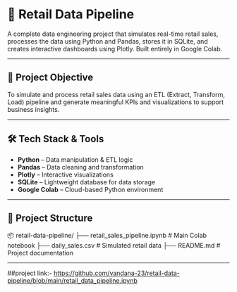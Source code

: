 # 🛒 Retail Data Pipeline

A complete data engineering project that simulates real-time retail sales, processes the data using Python and Pandas, stores it in SQLite, and creates interactive dashboards using Plotly. Built entirely in Google Colab.

---

## 🚀 Project Objective

To simulate and process retail sales data using an ETL (Extract, Transform, Load) pipeline and generate meaningful KPIs and visualizations to support business insights.

---

## 🛠️ Tech Stack & Tools

- **Python** – Data manipulation & ETL logic  
- **Pandas** – Data cleaning and transformation  
- **Plotly** – Interactive visualizations  
- **SQLite** – Lightweight database for data storage  
- **Google Colab** – Cloud-based Python environment  

---
## 📁 Project Structure

📦 retail-data-pipeline/
├── retail_sales_pipeline.ipynb # Main Colab notebook
├── daily_sales.csv # Simulated retail data 
├── README.md # Project documentation

-----
##project link:- https://github.com/vandana-23/retail-data-pipeline/blob/main/retail_data_pipeline.ipynb
